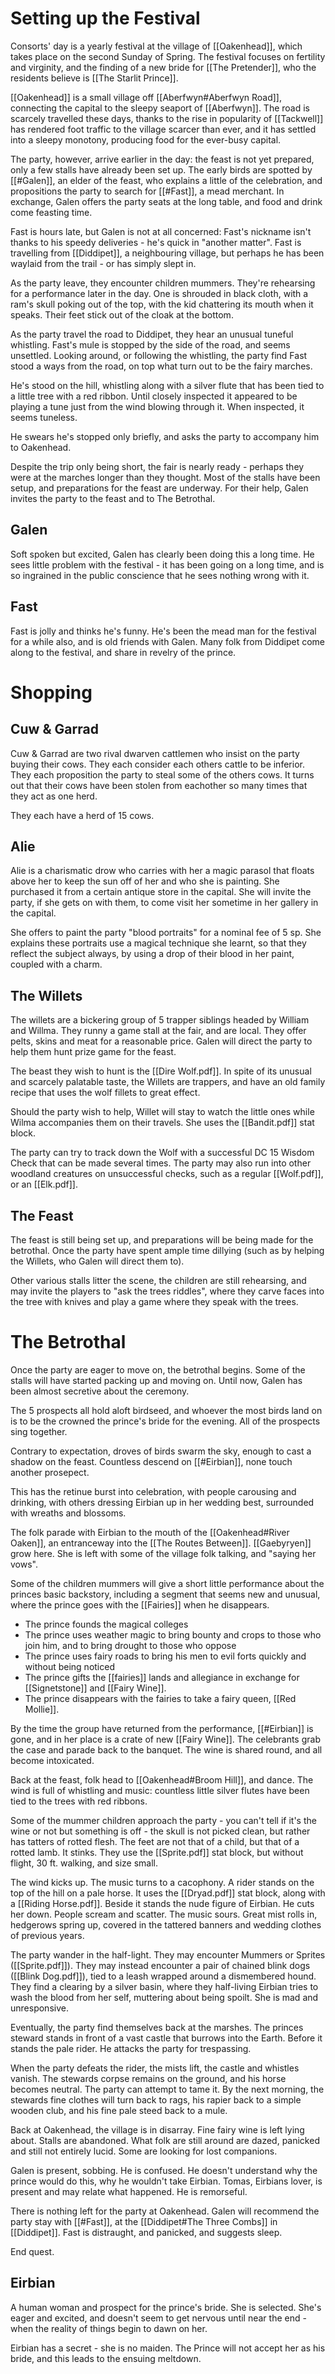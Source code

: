 # Setting up the Festival
Consorts' day is a yearly festival at the village of [[Oakenhead]], which takes place on the second Sunday of Spring. The festival focuses on fertility and virginity, and the finding of a new bride for [[The Pretender]], who the residents believe is [[The Starlit Prince]].

[[Oakenhead]] is a small village off [[Aberfwyn#Aberfwyn Road]], connecting the capital to the sleepy seaport of [[Aberfwyn]]. The road is scarcely travelled these days, thanks to the rise in popularity of [[Tackwell]] has rendered foot traffic to the village scarcer than ever, and it has settled into a sleepy monotony, producing food for the ever-busy capital.

The party, however, arrive earlier in the day: the feast is not yet prepared, only a few stalls have already been set up. The early birds are spotted by [[#Galen]], an elder of the feast, who explains a little of the celebration, and propositions the party to search for [[#Fast]], a mead merchant. In exchange, Galen offers the party seats at the long table, and food and drink come feasting time.

Fast is hours late, but Galen is not at all concerned: Fast's nickname isn't thanks to his speedy deliveries - he's quick in "another matter". Fast is travelling from [[Diddipet]], a neighbouring village, but perhaps he has been waylaid from the trail - or has simply slept in.

As the party leave, they encounter children mummers. They're rehearsing for a performance later in the day. One is shrouded in black cloth, with a ram's skull poking out of the top, with the kid chattering its mouth when it speaks. Their feet stick out of the cloak at the bottom.

As the party travel the road to Diddipet, they hear an unusual tuneful whistling. Fast's mule is stopped by the side of the road, and seems unsettled. Looking around, or following the whistling, the party find Fast stood a ways from the road, on top what turn out to be the fairy marches. 

He's stood on the hill, whistling along with a silver flute that has been tied to a little tree with a red ribbon. Until closely inspected it appeared to be playing a tune just from the wind blowing through it. When inspected, it seems tuneless.

He swears he's stopped only briefly, and asks the party to accompany him to Oakenhead.

Despite the trip only being short, the fair is nearly ready - perhaps they were at the marches longer than they thought. Most of the stalls have been setup, and preparations for the feast are underway. For their help, Galen invites the party to the feast and to The Betrothal.
## Galen
Soft spoken but excited, Galen has clearly been doing this a long time. He sees little problem with the festival - it has been going on a long time, and is so ingrained in the public conscience that he sees nothing wrong with it.
## Fast
Fast is jolly and thinks he's funny. He's been the mead man for the festival for a while also, and is old friends with Galen. Many folk from Diddipet come along to the festival, and share in revelry of the prince.
# Shopping
## Cuw & Garrad
Cuw & Garrad are two rival dwarven cattlemen who insist on the party buying their cows. They each consider each others cattle to be inferior. They each proposition the party to steal some of the others cows. It turns out that their cows have been stolen from eachother so many times that they act as one herd.

They each have a herd of 15 cows. 
## Alie
Alie is a charismatic drow who carries with her a magic parasol that floats above her to keep the sun off of her and who she is painting. She purchased it from a certain antique store in the capital. She will invite the party, if she gets on with them, to come visit her sometime in her gallery in the capital.

She offers to paint the party "blood portraits" for a nominal fee of 5 sp. She explains these portraits use a magical technique she learnt, so that they reflect the subject always, by using a drop of their blood in her paint, coupled with a charm.

## The Willets
The willets are a bickering group of 5 trapper siblings headed by William and Willma. They runny a game stall at the fair, and are local. They offer pelts, skins and meat for a reasonable price. Galen will direct the party to help them hunt prize game for the feast.

The beast they wish to hunt is the [[Dire Wolf.pdf]]. In spite of its unusual and scarcely palatable taste, the Willets are trappers, and have an old family recipe that uses the wolf fillets to great effect.

Should the party wish to help, Willet will stay to watch the little ones while Wilma accompanies them on their travels. She uses the [[Bandit.pdf]] stat block.

The party can try to track down the Wolf with a successful DC 15 Wisdom Check that can be made several times. The party may also run into other woodland creatures on unsuccessful checks, such as a regular [[Wolf.pdf]], or an [[Elk.pdf]].

## The Feast
The feast is still being set up, and preparations will be being made for the betrothal. Once the party have spent ample time dillying (such as by helping the Willets, who Galen will direct them to).

Other various stalls litter the scene, the children are still rehearsing, and may invite the players to "ask the trees riddles", where they carve faces into the tree with knives and play a game where they speak with the trees.

# The Betrothal
Once the party are eager to move on, the betrothal begins. Some of the stalls will have started packing up and moving on. Until now, Galen has been almost secretive about the ceremony.

The 5 prospects all hold aloft birdseed, and whoever the most birds land on is to be the crowned the prince's bride for the evening. All of the prospects sing together.

Contrary to expectation, droves of birds swarm the sky, enough to cast a shadow on the feast. Countless descend on [[#Eirbian]], none touch another prosepect.

This has the retinue burst into celebration, with people carousing and drinking, with others dressing Eirbian up in her wedding best, surrounded with wreaths and blossoms.

The folk parade with Eirbian to the mouth of the [[Oakenhead#River Oaken]], an entranceway into the [[The Routes Between]]. [[Gaebyryen]] grow here. She is left with some of the village folk talking, and "saying her vows".

Some of the children mummers will give a short little performance about the princes basic backstory, including a segment that seems new and unusual, where the prince goes with the [[Fairies]] when he disappears.
- The prince founds the magical colleges
- The prince uses weather magic to bring bounty and crops to those who join him, and to bring drought to those who oppose
- The prince uses fairy roads to bring his men to evil forts quickly and without being noticed
- The prince gifts the [[fairies]] lands and allegiance in exchange for [[Signetstone]] and [[Fairy Wine]].
- The prince disappears with the fairies to take a fairy queen, [[Red Mollie]].

By the time the group have returned from the performance, [[#Eirbian]] is gone, and in her place is a crate of new [[Fairy Wine]]. The celebrants grab the case and parade back to the banquet. The wine is shared round, and all become intoxicated.

Back at the feast, folk head to [[Oakenhead#Broom Hill]], and dance. The wind is full of whistling and music: countless little silver flutes have been tied to the trees with red ribbons.

Some of the mummer children approach the party - you can't tell if it's the wine or not but something is off - the skull is not picked clean, but rather has tatters of rotted flesh. The feet are not that of a child, but that of a rotted lamb. It stinks. They use the [[Sprite.pdf]] stat block, but without flight, 30 ft. walking, and size small.

The wind kicks up. The music turns to a cacophony. A rider stands on the top of the hill on a pale horse. It uses the [[Dryad.pdf]] stat block, along with a [[Riding Horse.pdf]]. Beside it stands the nude figure of Eirbian. He cuts her down. People scream and scatter. The music sours. Great mist rolls in, hedgerows spring up, covered in the tattered banners and wedding clothes of previous years.

The party wander in the half-light. They may encounter Mummers or Sprites ([[Sprite.pdf]]). They may instead encounter a pair of chained blink dogs ([[Blink Dog.pdf]]), tied to a leash wrapped around a dismembered hound. They find a clearing by a silver basin, where they half-living Eirbian tries to wash the blood from her self, muttering about being spoilt. She is mad and unresponsive.

Eventually, the party find themselves back at the marshes. The princes steward stands in front of a vast castle that burrows into the Earth. Before it stands the pale rider. He attacks the party for trespassing.

When the party defeats the rider, the mists lift, the castle and whistles vanish. The stewards corpse remains on the ground, and his horse becomes neutral. The party can attempt to tame it. By the next morning, the stewards fine clothes will turn back to rags, his rapier back to a simple wooden club, and his fine pale steed back to a mule.

Back at Oakenhead, the village is in disarray. Fine fairy wine is left lying about. Stalls are abandoned. What folk are still around are dazed, panicked and still not entirely lucid. Some are looking for lost companions.

Galen is present, sobbing. He is confused. He doesn't understand why the prince would do this, why he wouldn't take Eirbian. Tomas, Eirbians lover, is present and may relate what happened. He is remorseful.

There is nothing left for the party at Oakenhead. Galen will recommend the party stay with [[#Fast]], at the [[Diddipet#The Three Combs]] in [[Diddipet]]. Fast is distraught, and panicked, and suggests sleep.

End quest.



## Eirbian
A human woman and prospect for the prince's bride. She is selected. She's eager and excited, and doesn't seem to get nervous until near the end - when the reality of things begin to dawn on her.

Eirbian has a secret - she is no maiden. The Prince will not accept her as his bride, and this leads to the ensuing meltdown.

